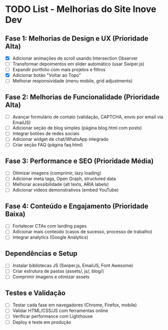 # TODO List - Melhorias do Site Inove Dev

## Fase 1: Melhorias de Design e UX (Prioridade Alta)
- [x] Adicionar animações de scroll usando Intersection Observer
- [ ] Transformar depoimentos em slider automático (usar Swiper.js)
- [ ] Expandir portfolio com mais projetos e filtros
- [x] Adicionar botão "Voltar ao Topo"
- [ ] Melhorar responsividade (menu mobile, grid adjustments)

## Fase 2: Melhorias de Funcionalidade (Prioridade Alta)
- [ ] Avançar formulário de contato (validação, CAPTCHA, envio por email via EmailJS)
- [ ] Adicionar seção de blog simples (página blog.html com posts)
- [ ] Integrar botões de redes sociais
- [ ] Adicionar widget de chat/WhatsApp integrado
- [ ] Criar seção FAQ (página faq.html)

## Fase 3: Performance e SEO (Prioridade Média)
- [ ] Otimizar imagens (comprimir, lazy loading)
- [ ] Adicionar meta tags, Open Graph, structured data
- [ ] Melhorar acessibilidade (alt texts, ARIA labels)
- [ ] Adicionar vídeos demonstrativos (embed YouTube)

## Fase 4: Conteúdo e Engajamento (Prioridade Baixa)
- [ ] Fortalecer CTAs com landing pages
- [ ] Adicionar mais conteúdo (casos de sucesso, processo de trabalho)
- [ ] Integrar analytics (Google Analytics)

## Dependências e Setup
- [ ] Instalar bibliotecas JS (Swiper.js, EmailJS, Font Awesome)
- [ ] Criar estrutura de pastas (assets/, js/, blog/)
- [ ] Comprimir imagens e otimizar assets

## Testes e Validação
- [ ] Testar cada fase em navegadores (Chrome, Firefox, mobile)
- [ ] Validar HTML/CSS/JS com ferramentas online
- [ ] Verificar performance com Lighthouse
- [ ] Deploy e teste em produção
